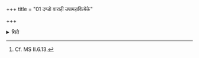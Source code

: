 +++
title = "01 दण्डो वाराही उपामहावित्येके"

+++

<details><summary>थिते</summary>

1. According to some (the sacrificial gift consists of) a staff and two shoes of swine-skin.[^1]  

[^1]: Cf. MS II.6.13.  

</details>
